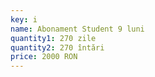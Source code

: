 ```yaml
---
key: i
name: Abonament Student 9 luni
quantity1: 270 zile
quantity2: 270 întări
price: 2000 RON
---
```

